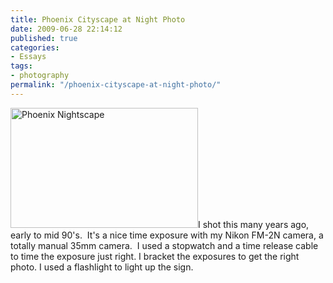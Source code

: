 ```yaml
---
title: Phoenix Cityscape at Night Photo
date: 2009-06-28 22:14:12
published: true
categories:
- Essays
tags:
- photography
permalink: "/phoenix-cityscape-at-night-photo/"
---
```

<p><a href="http://www.flickr.com/photos/eaglechris/1244757447/"><img class="alignright size-medium wp-image-14881" src="{{ site.baseurl }}/posts/2009/06/Phx-Night-Scape-300x192.jpg" alt="Phoenix Nightscape" width="300" height="192" /></a>I shot this many years ago, early to mid 90's.  It's a nice time exposure with my Nikon FM-2N camera, a totally manual 35mm camera.  I used a stopwatch and a time release cable to time the exposure just right. I bracket the exposures to get the right photo. I used a flashlight to light up the sign.</p>
